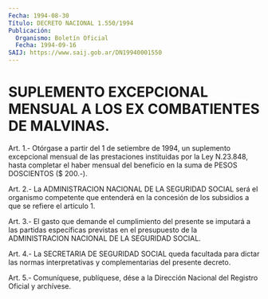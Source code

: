 ```yaml
---
Fecha: 1994-08-30
Título: DECRETO NACIONAL 1.550/1994
Publicación:
  Organismo: Boletín Oficial
  Fecha: 1994-09-16
SAIJ: https://www.saij.gob.ar/DN19940001550
---
```

# SUPLEMENTO EXCEPCIONAL MENSUAL A LOS EX COMBATIENTES DE MALVINAS.

<a id="1"></a>
Art.  1.-  Otórgase  a  partir  del 1 de setiembre de 1994, un suplemento excepcional mensual de las  prestaciones instituidas por la Ley N.23.848, hasta completar el haber  mensual del beneficio en la suma de PESOS DOSCIENTOS ($ 200.-).

<a id="2"></a>
Art. 2.- La ADMINISTRACION NACIONAL DE LA SEGURIDAD SOCIAL será el organismo  competente  que  entenderá  en  la  concesión  de los subsidios a que se refiere el artículo 1.

<a id="3"></a>
Art.  3.- El gasto que demande el cumplimiento del presente se imputará a las  partidas específicas previstas en el presupuesto de la ADMINISTRACION NACIONAL DE LA SEGURIDAD SOCIAL.

<a id="4"></a>
Art. 4.- La SECRETARIA DE SEGURIDAD SOCIAL queda facultada para dictar  las  normas  interpretativas y complementarias del presente decreto.

<a id="5"></a>
Art. 5.- Comuníquese, publíquese, dése a la Dirección Nacional del Registro Oficial y archívese.